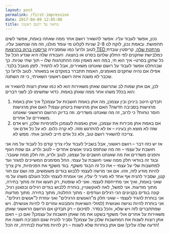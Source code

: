 ```yaml
---
layout: post
permalink: /first-impression
date: 2017-04-09 12:05:00
title: מחאה על רושם ראשוני
---
```


נכון, אפשר לעבוד עליו. אפשר להשאיר רושם אחר ממה שאתה באמת, אפשר לשים תחפושת. ובאמת נכון, לוקח לנו 2-8 שניות לקלוט מי עומד מולנו, וזה מה שנחשוב עליו. לטוב ולרע! כמו שמסבירה [קריסטין ברוק בהרצאת TED מרתקת שלה](https://www.youtube.com/watch?v=SQ32S-zSpgk), קריסטין עובדת כמלבישת שחקנים לפי החלק שלהם בסרט או בהצגה. העבודה שלה היא שנדע הכל על כל שחקן בסרט– איך הוא חי, במה הוא מאמין ומה ההתנהגות שלו – תוך שתי שניות.
כך שבהחלט אפשר לעבוד על רושם שאנחנו משאירים, אבל לא לתמיד. לזמן מוגבל בלבד. אפילו אם נהיה שחקנים מאומנים, האמת תתברר במוקדם או במאוחר. לטוב ולרע!
כך שכבר לא משנה איזה רושם ראשוני השארתי, כי זה השתנה.

לכן, אם אתן שמות לב שהרושם שאתן משאירות הוא לא כמו שאתן רוצות להשאיר או הוא בכלל משהו אחר ממה שאתן באמת. כדאי שתשימו לב לשני דברים:

1. תבדקו היטב ביניכן ובין עצמכן, מה אתן באמת חושבות על עצמכן? איך אתן באמת מרגישות בסביבה חדשה? האם אתן מרגישות ביטחון עצמי? האם אתן מרגישות חוסר נוחות? כי לרוב, זה מה שאנחנו משדרים.  וזה בדיוק הרושם הראשוני שאנחנו משאירים על אחרים.
2. אם באמת אתן מכירות את עצמכן, ואתן נאמנות לעצמכן ולפנימיות שלכן, ויש אדם שזה לא מוצא חן בעיניו – אז לא להתרגש מזה. לא קרה כלום. לא על כל אדם אני צריכה להשאיר רושם טוב, ולא כל אדם חייב לאהוב אותי. ממש לא.

אז יש כזה דבר – רושם ראשוני, אבל בשביל לעבוד עליו צריך קודם כל לעבוד על מה אני חושבת על עצמי
– וזה מה שנתפס בעיני אנשים אחרים – לטוב ולרע.
גם שפת הגוף והפנים משדרים את מה שאנחנו חושבים על עצמנו, לטוב ולרע, וזה חלק ממה שעובר.
ובגד זה בוודאי חלק ממה שאני חושבת על עצמי. החל מסימנים המשייכים למגזר ועד למחשבות שלי על עצמי – את כל זה הבגד משקף. בגד משקף את הפנימיות, ורק צריך להיות מודע לזה, וזהו. אם אני מרשה לעצמי ללבוש בגדים משומשים, פה ושם עם חור קטן, שסביר להניח אף אחד לא מעיר לי עליו, אני אומרת לעצמי ולכל העולם משהו על מי שאני באמת, ואיך אני מתייחסת לעצמי. ואני לא שופטת, רק תעשו את זה מתוך בחירה, מתוך מודעות.
אני למשל, לאה לאוקשטיין, בוחרת ללבוש בגדים רגילים ובסגנון רגיל, קונה בגדים בקניונים הכי רגילים ועודפים - מתוך החלטה, מתוך בחירה. מתוך מודעות אני בוחרת להגיד לעצמי – שאני חלק מ"האנשים הרגילים" ואני עוזרת ל"אנשים רגילים". אני בוחרת להיות נגישה ואנושית (למזלי השגיאות והמבטא עוזרים לי להיות אנושית).
ויש שמתחברים לזה ויש שלא, והכל בסדר.
לסיכום – רק תבדקו אם הרושם הראשוני שאתן משאירות על אחרים אולי משקף בשקט את מה שאתן חושבות על עצמכן? ואם כן – האם אתן רוצות לשנות את המחשבות שלכן על עצמכן? וסביר להניח שגם הסביבה תשנה את הדעה שלה עליכן! ואם אתן בוחרות שלא לשנות – רק להיות מודעות לבחירה, זה הכל!
